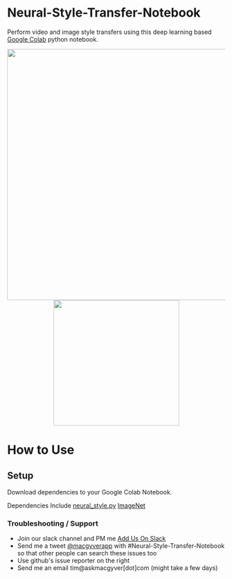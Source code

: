 # Neural-Style-Transfer-Notebook
Perform video and image style transfers using this deep learning based <a href="https://colab.research.google.com/notebooks/welcome.ipynb" target="_blank">Google Colab</a> python notebook.
<br> 

<p align="center">
<img src="https://storage.googleapis.com/marketing-files/colab-notebooks/style-transfer/bewty-1000.png" width="580"/>
<img src="https://storage.googleapis.com/marketing-files/colab-notebooks/style-transfer/alex-grey-styles-small.jpg" width="290"/>
</p>



# How to Use
## Setup
Download dependencies to your Google Colab Notebook.

Dependencies Include
<a href="https://storage.googleapis.com/marketing-files/colab-notebooks/style-transfer/neural_style.py">neural_style.py</a>
<a href="http://www.vlfeat.org/matconvnet/pretrained/">ImageNet</a>


### Troubleshooting / Support
* Join our slack channel and PM me <a href="http://slack.askmacgyver.com/" target="_blank">Add Us On Slack</a>
* Send me a tweet <a href="https://twitter.com/macgyverapp?lang=en" target="_blank">@macgyverapp</a> with #Neural-Style-Transfer-Notebook so that other people can search these issues too
* Use github's issue reporter on the right
* Send me an email tim@askmacgyver[dot]com (might take a few days)

